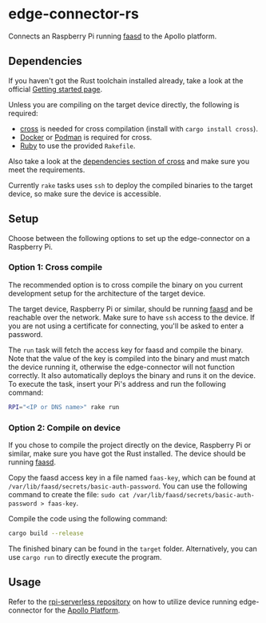 # edge-connector-rs

Connects an Raspberry Pi running [faasd](https://github.com/openfaas/faasd/) to the Apollo platform.

## Dependencies

If you haven't got the Rust toolchain installed already, take a look at the official [Getting started page](https://www.rust-lang.org/learn/get-started).

Unless you are compiling on the target device directly, the following is required:

- [cross](https://github.com/rust-embedded/cross) is needed for cross compilation (install with `cargo install cross`).
- [Docker](https://www.docker.com/) or [Podman](https://podman.io/) is required for cross.
- [Ruby](https://www.ruby-lang.org/de/) to use the provided `Rakefile`.

Also take a look at the [dependencies section of cross](https://github.com/rust-embedded/cross#dependencies) and make sure you meet the requirements.

Currently `rake` tasks uses `ssh` to deploy the compiled binaries to the target device, so make sure the device is accessible.

## Setup

Choose between the following options to set up the edge-connector on a Raspberry Pi.

### Option 1: Cross compile

The recommended option is to cross compile the binary on you current development setup for the architecture of the target device.

The target device, Raspberry Pi or similar, should be running [faasd](https://github.com/openfaas/faasd/) and be reachable over the network.
Make sure to have `ssh` access to the device. If you are not using a certificate for connecting, you'll be asked to enter a password.

The `run` task will fetch the access key for faasd and compile the binary. Note that the value of the key is compiled into the binary and must match the device running it, otherwise the edge-connector will not function correctly. It also automatically deploys the binary and runs it on the device. To execute the task, insert your Pi's address and run the following command:

```bash
RPI="<IP or DNS name>" rake run
```

### Option 2: Compile on device

If you chose to compile the project directly on the device, Raspberry Pi or similar, make sure you have got the Rust installed. The device should be running [faasd](https://github.com/openfaas/faasd/).

Copy the faasd access key in a file named `faas-key`, which can be found at `/var/lib/faasd/secrets/basic-auth-password`. You can use the following command to create the file: `sudo cat /var/lib/faasd/secrets/basic-auth-password > faas-key`.

Compile the code using the following command:

```bash
cargo build --release
```

The finished binary can be found in the `target` folder. Alternatively, you can use `cargo run` to directly execute the program.

## Usage

Refer to the [rpi-serverless repository](https://github.com/doetlingerlukas/rpi-serverless) on how to utilize device running edge-connector for the [Apollo Platform](https://github.com/Apollo-Core).

